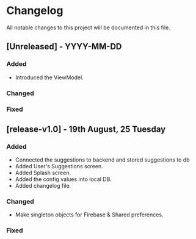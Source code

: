 # Changelog

All notable changes to this project will be documented in this file.

## [Unreleased] - YYYY-MM-DD
### Added
- Introduced the ViewModel.
### Changed
### Fixed 

## [release-v1.0] - 19th August, 25 Tuesday
### Added
 - Connected the suggestions to backend and stored suggestions to db
 - Added User's Suggestions screen. 
 - Added Splash screen.
 - Added the config values into local DB.
 - Added changelog file. 
### Changed
 - Make singleton objects for Firebase & Shared preferences. 
### Fixed
